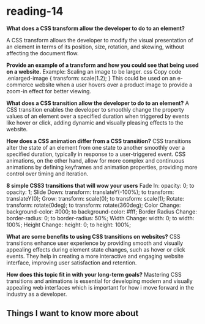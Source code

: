 # reading-14 #

**What does a CSS transform allow the developer to do to an element?**

A CSS transform allows the developer to modify the visual presentation of an element in terms of its position, size, rotation, and skewing, without affecting the document flow.

**Provide an example of a transform and how you could see that being used on a website.**
Example: Scaling an image to be larger.
css
Copy code
.enlarged-image {
    transform: scale(1.2);
}
This could be used on an e-commerce website when a user hovers over a product image to provide a zoom-in effect for better viewing.

**What does a CSS transition allow the developer to do to an element?**
A CSS transition enables the developer to smoothly change the property values of an element over a specified duration when triggered by events like hover or click, adding dynamic and visually pleasing effects to the website.

**How does a CSS animation differ from a CSS transition?**
CSS transitions alter the state of an element from one state to another smoothly over a specified duration, typically in response to a user-triggered event. CSS animations, on the other hand, allow for more complex and continuous animations by defining keyframes and animation properties, providing more control over timing and iteration.

**8 simple CSS3 transitions that will wow your users**
Fade In: opacity: 0; to opacity: 1;
Slide Down: transform: translateY(-100%); to transform: translateY(0);
Grow: transform: scale(0); to transform: scale(1);
Rotate: transform: rotate(0deg); to transform: rotate(360deg);
Color Change: background-color: #000; to background-color: #fff;
Border Radius Change: border-radius: 0; to border-radius: 50%;
Width Change: width: 0; to width: 100%;
Height Change: height: 0; to height: 100%;

**What are some benefits to using CSS transitions on websites?**
CSS transitions enhance user experience by providing smooth and visually appealing effects during element state changes, such as hover or click events. They help in creating a more interactive and engaging website interface, improving user satisfaction and retention.

**How does this topic fit in with your long-term goals?**
Mastering CSS transitions and animations is essential for developing modern and visually appealing web interfaces which is important for how i move forward in the industry as a developer.

## Things I want to know more about ##